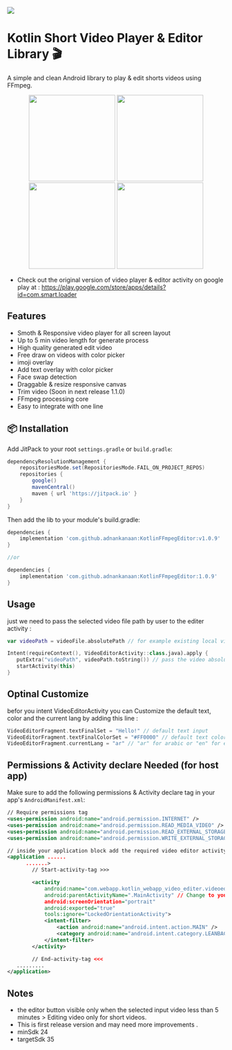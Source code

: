 [![](https://jitpack.io/v/adnankanaan/KotlinFFmpegEditor.svg)](https://jitpack.io/#adnankanaan/KotlinFFmpegEditor)

# Kotlin Short Video Player & Editor Library 🎬

A simple and clean Android library to play & edit shorts videos using FFmpeg.

<p align="center">
  <img src="https://github.com/user-attachments/assets/582dfd25-e02c-4656-8ffa-cd6f74e93386" width="200"/>
  <img src="https://github.com/user-attachments/assets/a0653214-9115-4db6-ae71-e0cd8b26ea28" width="200"/>
  <img src="https://github.com/user-attachments/assets/571e6e15-dde7-4a61-986c-290eb61d736c" width="200"/>
  <img src="https://github.com/user-attachments/assets/4d08719a-3b30-4486-9ab8-67a9b19d95e5" width="200"/>
</p>

* Check out the original version of video player & editor activity on google play at  : https://play.google.com/store/apps/details?id=com.smart.loader

## Features
- Smoth & Responsive video player for all screen layout
- Up to 5 min video length for generate process
- High quality generated edit video
- Free draw on videos with color picker
- imoji overlay
- Add text overlay with color picker
- Face swap detection
- Draggable & resize responsive canvas
- Trim video (Soon in next release 1.1.0)
- FFmpeg processing core
- Easy to integrate with one line
## 📦 Installation

Add JitPack to your root `settings.gradle` or `build.gradle`:

```groovy
dependencyResolutionManagement {
    repositoriesMode.set(RepositoriesMode.FAIL_ON_PROJECT_REPOS)
    repositories {
        google()
        mavenCentral()
        maven { url 'https://jitpack.io' }
    }
}

```
Then add the lib to your module's build.gradle:
```groovy
dependencies {
    implementation 'com.github.adnankanaan:KotlinFFmpegEditor:v1.0.9'
}

//or

dependencies {
    implementation 'com.github.adnankanaan:KotlinFFmpegEditor:1.0.9'
}
```
## Usage
just we need to pass the selected video file path by user to the editer activity :
```kotlin
var videoPath = videoFile.absolutePath // for example existing local video file absolutePath

Intent(requireContext(), VideoEditorActivity::class.java).apply {
   putExtra("videoPath", videoPath.toString()) // pass the video absolutePath here
   startActivity(this)
}
```
## Optinal Customize
befor you intent VideoEditorActivity you can Customize the default text, color and the current lang by adding this line :
```kotlin
VideoEditorFragment.textFinalSet = "Hello!" // default text input
VideoEditorFragment.textFinalColorSet = "#FF0000" // default text color
VideoEditorFragment.currentLang = "ar" // "ar" for arabic or "en" for english activity layout
```
## Permissions & Activity declare Needed (for host app)

Make sure to add the following permissions & Activity declare tag in your app's `AndroidManifest.xml`:

```xml
// Require permissions tag
<uses-permission android:name="android.permission.INTERNET" />
<uses-permission android:name="android.permission.READ_MEDIA_VIDEO" />
<uses-permission android:name="android.permission.READ_EXTERNAL_STORAGE" android:maxSdkVersion="32" />
<uses-permission android:name="android.permission.WRITE_EXTERNAL_STORAGE" android:maxSdkVersion="32" />

// inside your application block add the required video editor activity declarment tag
<application ......
      .......>
        // Start-activity-tag >>>

        <activity
            android:name="com.webapp.kotlin_webapp_video_editer.videoeditor.VideoEditorActivity"
            android:parentActivityName=".MainActivity" // Change to your main activity if it is not MainActivity or any previous parent activity logic, Or you can remove it safly
            android:screenOrientation="portrait"
            android:exported="true"
            tools:ignore="LockedOrientationActivity">
            <intent-filter>
                <action android:name="android.intent.action.MAIN" />
                <category android:name="android.intent.category.LEANBACK_LAUNCHER" />
            </intent-filter>
        </activity>

        // End-activity-tag <<<
   .........
</application>
```
## Notes
* the editor button visible only when the selected input video less than 5 minutes > Editing video only for short videos.
* This is first release version and may need more improvements .
* minSdk 24
* targetSdk 35

